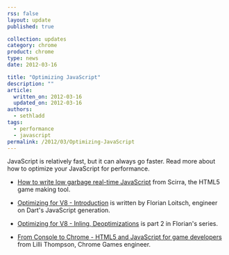 ```yaml
---
rss: false
layout: update
published: true

collection: updates
category: chrome
product: chrome
type: news
date: 2012-03-16

title: "Optimizing JavaScript"
description: ""
article:
  written_on: 2012-03-16
  updated_on: 2012-03-16
authors:
  - sethladd
tags:
  - performance
  - javascript
permalink: /2012/03/Optimizing-JavaScript
---
```

JavaScript is relatively fast, but it can always go faster. Read more about how to optimize your JavaScript for performance.

* [How to write low garbage real-time JavaScript](http://www.scirra.com/blog/76/how-to-write-low-garbage-real-time-javascript) from Scirra, the HTML5 game making tool.

* [Optimizing for V8 - Introduction](http://floitsch.blogspot.com/2012/03/optimizing-for-v8-introduction.html) is written by Florian Loitsch, engineer on Dart's JavaScript generation.

* [Optimizing for V8 - Inling, Deoptimizations](http://floitsch.blogspot.com/2012/03/optimizing-for-v8-inlining.html) is part 2 in Florian's series.

* [From Console to Chrome - HTML5 and JavaScript for game developers](http://www.youtube.com/watch?v=XAqIpGU8ZZk) from Lilli Thompson, Chrome Games engineer.
